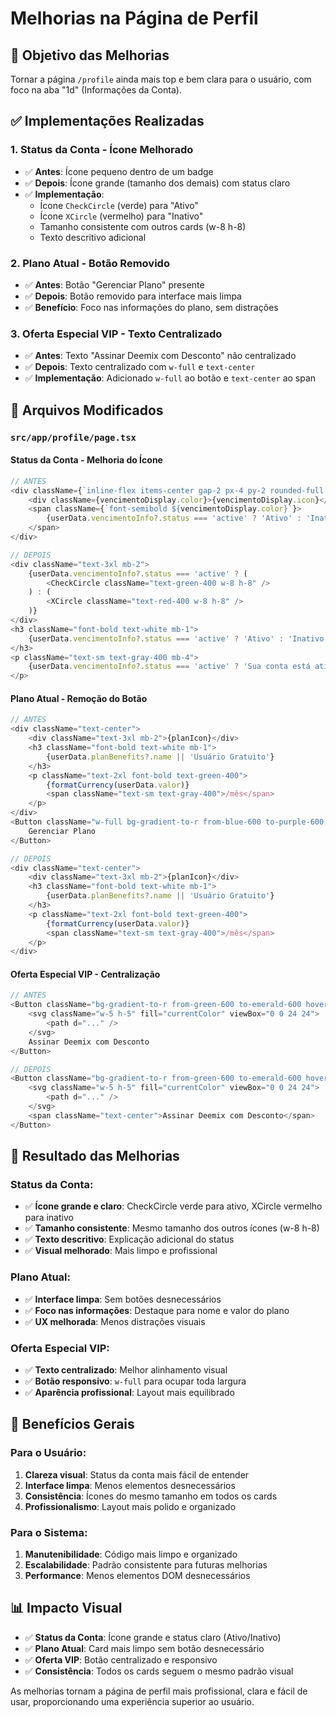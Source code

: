 # Melhorias na Página de Perfil

## 🎯 Objetivo das Melhorias

Tornar a página `/profile` ainda mais top e bem clara para o usuário, com foco na aba "1d" (Informações da Conta).

## ✅ Implementações Realizadas

### 1. **Status da Conta - Ícone Melhorado**
- ✅ **Antes**: Ícone pequeno dentro de um badge
- ✅ **Depois**: Ícone grande (tamanho dos demais) com status claro
- ✅ **Implementação**: 
  - Ícone `CheckCircle` (verde) para "Ativo"
  - Ícone `XCircle` (vermelho) para "Inativo"
  - Tamanho consistente com outros cards (w-8 h-8)
  - Texto descritivo adicional

### 2. **Plano Atual - Botão Removido**
- ✅ **Antes**: Botão "Gerenciar Plano" presente
- ✅ **Depois**: Botão removido para interface mais limpa
- ✅ **Benefício**: Foco nas informações do plano, sem distrações

### 3. **Oferta Especial VIP - Texto Centralizado**
- ✅ **Antes**: Texto "Assinar Deemix com Desconto" não centralizado
- ✅ **Depois**: Texto centralizado com `w-full` e `text-center`
- ✅ **Implementação**: Adicionado `w-full` ao botão e `text-center` ao span

## 🔧 Arquivos Modificados

### `src/app/profile/page.tsx`

#### **Status da Conta - Melhoria do Ícone**
```typescript
// ANTES
<div className={`inline-flex items-center gap-2 px-4 py-2 rounded-full ${vencimentoDisplay.bgColor} mb-4`}>
    <div className={vencimentoDisplay.color}>{vencimentoDisplay.icon}</div>
    <span className={`font-semibold ${vencimentoDisplay.color}`}>
        {userData.vencimentoInfo?.status === 'active' ? 'Ativo' : 'Inativo'}
    </span>
</div>

// DEPOIS
<div className="text-3xl mb-2">
    {userData.vencimentoInfo?.status === 'active' ? (
        <CheckCircle className="text-green-400 w-8 h-8" />
    ) : (
        <XCircle className="text-red-400 w-8 h-8" />
    )}
</div>
<h3 className="font-bold text-white mb-1">
    {userData.vencimentoInfo?.status === 'active' ? 'Ativo' : 'Inativo'}
</h3>
<p className="text-sm text-gray-400 mb-4">
    {userData.vencimentoInfo?.status === 'active' ? 'Sua conta está ativa e funcionando normalmente' : 'Sua conta precisa ser reativada'}
</p>
```

#### **Plano Atual - Remoção do Botão**
```typescript
// ANTES
<div className="text-center">
    <div className="text-3xl mb-2">{planIcon}</div>
    <h3 className="font-bold text-white mb-1">
        {userData.planBenefits?.name || 'Usuário Gratuito'}
    </h3>
    <p className="text-2xl font-bold text-green-400">
        {formatCurrency(userData.valor)}
        <span className="text-sm text-gray-400">/mês</span>
    </p>
</div>
<Button className="w-full bg-gradient-to-r from-blue-600 to-purple-600 hover:from-blue-700 hover:to-purple-700 h-10 font-semibold">
    Gerenciar Plano
</Button>

// DEPOIS
<div className="text-center">
    <div className="text-3xl mb-2">{planIcon}</div>
    <h3 className="font-bold text-white mb-1">
        {userData.planBenefits?.name || 'Usuário Gratuito'}
    </h3>
    <p className="text-2xl font-bold text-green-400">
        {formatCurrency(userData.valor)}
        <span className="text-sm text-gray-400">/mês</span>
    </p>
</div>
```

#### **Oferta Especial VIP - Centralização**
```typescript
// ANTES
<Button className="bg-gradient-to-r from-green-600 to-emerald-600 hover:from-green-700 hover:to-emerald-700 h-14 px-12 font-semibold text-lg shadow-xl hover:shadow-2xl transition-all duration-300 flex items-center justify-center gap-2">
    <svg className="w-5 h-5" fill="currentColor" viewBox="0 0 24 24">
        <path d="..." />
    </svg>
    Assinar Deemix com Desconto
</Button>

// DEPOIS
<Button className="bg-gradient-to-r from-green-600 to-emerald-600 hover:from-green-700 hover:to-emerald-700 h-14 px-12 font-semibold text-lg shadow-xl hover:shadow-2xl transition-all duration-300 flex items-center justify-center gap-2 w-full">
    <svg className="w-5 h-5" fill="currentColor" viewBox="0 0 24 24">
        <path d="..." />
    </svg>
    <span className="text-center">Assinar Deemix com Desconto</span>
</Button>
```

## 🎯 Resultado das Melhorias

### **Status da Conta:**
- ✅ **Ícone grande e claro**: CheckCircle verde para ativo, XCircle vermelho para inativo
- ✅ **Tamanho consistente**: Mesmo tamanho dos outros ícones (w-8 h-8)
- ✅ **Texto descritivo**: Explicação adicional do status
- ✅ **Visual melhorado**: Mais limpo e profissional

### **Plano Atual:**
- ✅ **Interface limpa**: Sem botões desnecessários
- ✅ **Foco nas informações**: Destaque para nome e valor do plano
- ✅ **UX melhorada**: Menos distrações visuais

### **Oferta Especial VIP:**
- ✅ **Texto centralizado**: Melhor alinhamento visual
- ✅ **Botão responsivo**: `w-full` para ocupar toda largura
- ✅ **Aparência profissional**: Layout mais equilibrado

## 🚀 Benefícios Gerais

### **Para o Usuário:**
1. **Clareza visual**: Status da conta mais fácil de entender
2. **Interface limpa**: Menos elementos desnecessários
3. **Consistência**: Ícones do mesmo tamanho em todos os cards
4. **Profissionalismo**: Layout mais polido e organizado

### **Para o Sistema:**
1. **Manutenibilidade**: Código mais limpo e organizado
2. **Escalabilidade**: Padrão consistente para futuras melhorias
3. **Performance**: Menos elementos DOM desnecessários

## 📊 Impacto Visual

- ✅ **Status da Conta**: Ícone grande e status claro (Ativo/Inativo)
- ✅ **Plano Atual**: Card mais limpo sem botão desnecessário
- ✅ **Oferta VIP**: Botão centralizado e responsivo
- ✅ **Consistência**: Todos os cards seguem o mesmo padrão visual

As melhorias tornam a página de perfil mais profissional, clara e fácil de usar, proporcionando uma experiência superior ao usuário. 